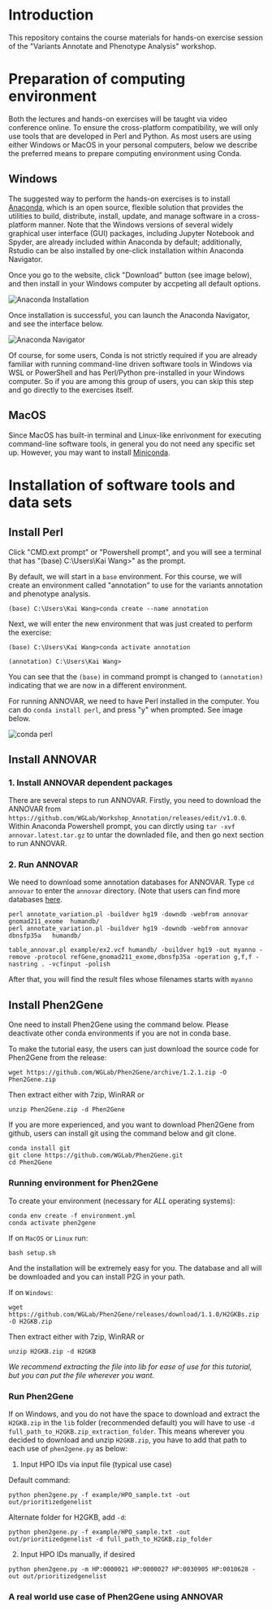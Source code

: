 # Introduction
This repository contains the course materials for hands-on exercise session of the "Variants Annotate and Phenotype Analysis" workshop. 

# Preparation of computing environment
Both the lectures and hands-on exercises will be taught via video conference online. To ensure the cross-platform compatibility, we will only use tools that are developed in Perl and Python. As most users are using either Windows or MacOS in your personal computers, below we describe the preferred means to prepare computing environment using Conda. 

## Windows
The suggested way to perform the hands-on exercises is to install [Anaconda](https://www.anaconda.com/products/individual), which is an open source, flexible solution that provides the utilities to build, distribute, install, update, and manage software in a cross-platform manner. Note that the Windows versions of several widely graphical user interface (GUI) packages, including Jupyter Notebook and Spyder, are already included within Anaconda by default; additionally, Rstudio can be also installed by one-click installation within Anaconda Navigator.

Once you go to the website, click "Download" button (see image below), and then install in your Windows computer by accpeting all default options.

![Anaconda Installation](img/anaconda.png)


Once installation is successful, you can launch the Anaconda Navigator, and see the interface below.

![Anaconda Navigator](img/navigator.png)

Of course, for some users, Conda is not strictly required if you are already familiar with running command-line driven software tools in Windows via WSL or PowerShell and has Perl/Python pre-installed in your Windows computer. So if you are among this group of users, you can skip this step and go directly to the exercises itself.



## MacOS
Since MacOS has built-in terminal and Linux-like enrivonment for executing command-line software tools, in general you do not need any specific set up. However, you may want to install [Miniconda](https://docs.conda.io/projects/conda/en/latest/user-guide/install/macos.html).


# Installation of software tools and data sets

## Install Perl

Click "CMD.ext prompt" or "Powershell prompt", and you will see a terminal that has "(base) C:\Users\Kai Wang>" as the prompt.

By default, we will start in a `base` environment. For this course, we will create an environment called "annotation" to use for the variants annotation and phenotype analysis. 

```
(base) C:\Users\Kai Wang>conda create --name annotation
```

Next, we will enter the new environment that was just created to perform the exercise:

```
(base) C:\Users\Kai Wang>conda activate annotation

(annotation) C:\Users\Kai Wang>
```

You can see that the `(base)` in command prompt is changed to `(annotation)` indicating that we are now in a different environment.

For running ANNOVAR, we need to have Perl installed in the computer. You can do `conda install perl`, and press "y" when prompted. See image below.

![conda perl](img/conda_perl.png)

## Install ANNOVAR

### 1. Install ANNOVAR dependent packages

There are several steps to run ANNOVAR. Firstly, you need to download the ANNOVAR from `https://github.com/WGLab/Workshop_Annotation/releases/edit/v1.0.0`. Within Anaconda Powershell prompt, you can dirctly using `tar -xvf annovar.latest.tar.gz` to untar the downladed file, and then go next section to run ANNOVAR.

### 2. Run ANNOVAR

We need to download some annotation databases for ANNOVAR. Type `cd annovar` to enter the `annovar` directory. (Note that users can find more databases [here](https://doc-openbio.readthedocs.io/projects/annovar/en/latest/user-guide/download/#-for-filter-based-annotation).
```
perl annotate_variation.pl -buildver hg19 -downdb -webfrom annovar gnomad211_exome  humandb/ 
perl annotate_variation.pl -buildver hg19 -downdb -webfrom annovar dbnsfp35a   humandb/ 
```

```
table_annovar.pl example/ex2.vcf humandb/ -buildver hg19 -out myanno -remove -protocol refGene,gnomad211_exome,dbnsfp35a -operation g,f,f -nastring . -vcfinput -polish
```
After that, you will find the result files whose filenames starts with `myanno`

## Install Phen2Gene

One need to install Phen2Gene using the command below. Please deactivate other conda environments if you are not in conda base.

To make the tutorial easy, the users can just download the source code for Phen2Gene from the release:

```
wget https://github.com/WGLab/Phen2Gene/archive/1.2.1.zip -O Phen2Gene.zip
```

Then extract either with 7zip, WinRAR or

```
unzip Phen2Gene.zip -d Phen2Gene
```

If you are more experienced, and you want to download Phen2Gene from github, users can install git using the command below and git clone.
```
conda install git
git clone https://github.com/WGLab/Phen2Gene.git
cd Phen2Gene
```

### Running environment for Phen2Gene

To create your environment (necessary for *ALL* operating systems):

```
conda env create -f environment.yml
conda activate phen2gene
```

If on `MacOS` or `Linux` run:

```
bash setup.sh
```
And the installation will be extremely easy for you.  The database and all will be downloaded and you can install P2G in your path.

If on `Windows`:

```
wget https://github.com/WGLab/Phen2Gene/releases/download/1.1.0/H2GKBs.zip -O H2GKB.zip
```

Then extract either with 7zip, WinRAR or

```
unzip H2GKB.zip -d H2GKB
```

*We recommend extracting the file into lib for ease of use for this tutorial, but you can put the file wherever you want.*

### Run Phen2Gene

If on Windows, and you do not have the space to download and extract the `H2GKB.zip` in the `lib` folder (recommended default) you will have to use `-d full_path_to_H2GKB.zip_extraction_folder`.  This means wherever you decided to download and unzip `H2GKB.zip`, you have to add that path to each use of `phen2gene.py` as below:

1. Input HPO IDs via input file (typical use case)

Default command:
```
python phen2gene.py -f example/HPO_sample.txt -out out/prioritizedgenelist
```
Alternate folder for H2GKB, add `-d`:
```
python phen2gene.py -f example/HPO_sample.txt -out out/prioritizedgenelist -d full_path_to_H2GKB.zip_folder
```
2. Input HPO IDs manually, if desired
```
python phen2gene.py -m HP:0000021 HP:0000027 HP:0030905 HP:0010628 -out out/prioritizedgenelist
```

### A real world use case of Phen2Gene using ANNOVAR




